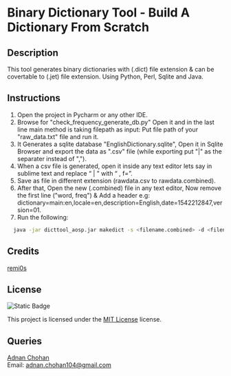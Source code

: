 # Binary Dictionary Tool - Build A Dictionary From Scratch

## Description
This tool generates binary dictionaries with (.dict) file extension & can be covertable to (.jet) file extension. Using Python, Perl, Sqlite and Java.

## Instructions
1. Open the project in Pycharm or any other IDE.
2. Browse for "check_frequency_generate_db.py" Open it and in the last line main method is taking filepath as input: Put file path of your "raw_data.txt" file and run it.
3. It Generates a sqlite database "EnglishDictionary.sqlite", Open it in Sqlite Browser and export the data as ".csv" file (while exporting put "|" as the separater instead of ",").
4. When a csv file is generated, open it inside any text editor lets say in sublime text and replace “ | ” with “ , f=”.
5. Save as file in different extension (rawdata.csv to rawdata.combined).
6. After that, Open the new (.combined) file in any text editor, Now remove the first line ("word, freq") & Add a header e.g: dictionary=main:en,locale=en,description=English,date=1542212847,version=01.
7. Run the following:
```bash
  java -jar dicttool_aosp.jar makedict -s <filename.combined> -d <filename.dict>
```

## Credits
[remi0s](https://github.com/remi0s/aosp-dictionary-tools)

## License
![Static Badge](https://img.shields.io/badge/MIT-License-blue)

This project is licensed under the [MIT License](https://choosealicense.com/licenses/mit/) license.

## Queries
[Adnan Chohan](https://github.com/adnanchohan)
<br>
Email: adnan.chohan104@gmail.com
